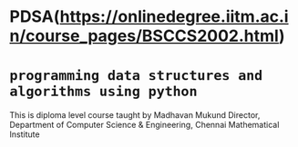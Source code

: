 # PDSA(https://onlinedegree.iitm.ac.in/course_pages/BSCCS2002.html)
# `programming data structures and algorithms using python`
This is diploma level course taught by  Madhavan Mukund
Director, Department of Computer Science & Engineering, Chennai Mathematical Institute 
